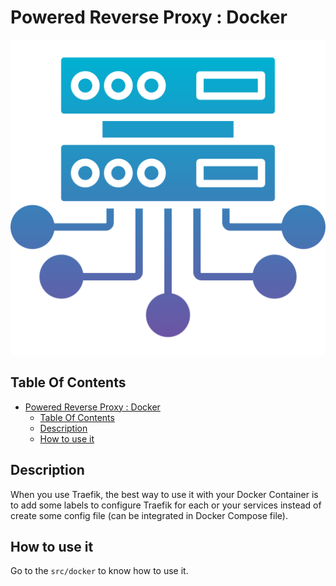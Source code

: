 # Powered Reverse Proxy : Docker

![Icon](../icon.png)

## Table Of Contents

- [Powered Reverse Proxy : Docker](#powered-reverse-proxy--docker)
  - [Table Of Contents](#table-of-contents)
  - [Description](#description)
  - [How to use it](#how-to-use-it)

## Description

When you use Traefik, the best way to use it with your Docker Container is to add some labels to configure Traefik for each or your services instead of create some config file (can be integrated in Docker Compose file).

## How to use it

Go to the `src/docker` to know how to use it.
